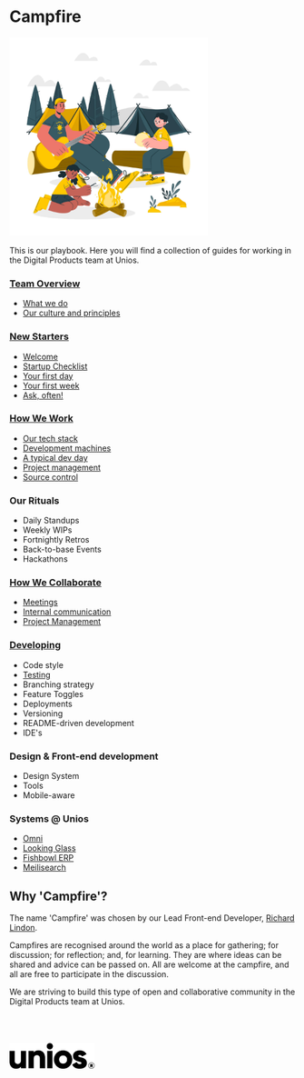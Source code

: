 # Campfire

<img src="./images/campfire.jpg" alt="Unios Campfire" width="350px" />

This is our playbook. Here you will find a collection of guides for working in the Digital Products team at Unios.

### [Team Overview](./team-overview.md)

- [What we do](./team-overview.md#what-we-do)
- [Our culture and principles](./team-overview.md#our-culture-and-principles)

### [New Starters](./new-starters)

- [Welcome](./new-starters.md#welcome)
- [Startup Checklist](./new-starters.md#startup-checklist)
- [Your first day](./new-starters.md#your-first-day)
- [Your first week](./new-starters#your-first-week)
- [Ask, often!](./new-starters.md#ask-often)

### [How We Work](./how-we-work)

- [Our tech stack](./how-we-work.md#our-tech-stack)
- [Development machines](./how-we-work.md#development-machines)
- [A typical dev day](./how-we-work.md#a-typical-dev-day)
- [Project management](./how-we-work.md#project-management)
- [Source control](./how-we-work.md#source-control)

### Our Rituals

- Daily Standups
- Weekly WIPs
- Fortnightly Retros
- Back-to-base Events
- Hackathons

### [How We Collaborate](./how-we-collaborate.md)

- [Meetings](./how-we-collaborate.md#meetings)
- [Internal communication](./how-we-collaborate.md#internal-communication)
- [Project Management](./how-we-collaborate.md#project-management)

### [Developing](./developing.md)

- Code style
- [Testing](./developing.md#Testing)
- Branching strategy
- Feature Toggles
- Deployments
- Versioning
- README-driven development
- IDE's

### Design & Front-end development

- Design System
- Tools
- Mobile-aware

### Systems @ Unios

- [Omni](https://github.com/orgs/unioslight/omni)
- [Looking Glass](https://github.com/orgs/unioslight/looking-glass)
- [Fishbowl ERP](./fishbowl-notes.md)
- [Meilisearch](./meilisearch.md)

## Why 'Campfire'?

The name 'Campfire' was chosen by our Lead Front-end Developer, [Richard Lindon](https://github.com/richardlindon).

Campfires are recognised around the world as a place for gathering; for discussion; for reflection; and, for learning. They are where ideas can be shared and advice can be passed on. All are welcome at the campfire, and all are free to participate in the discussion.

We are striving to build this type of open and collaborative community in the Digital Products team at Unios.

<br />
<br />
<br />
<img src="./images/unios-wordmark-black.png" alt="Unios" width="150px" />
